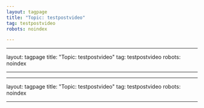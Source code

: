 ```yaml
---
layout: tagpage
title: "Topic: testpostvideo"
tag: testpostvideo
robots: noindex

---
```

---
layout: tagpage
title: "Topic: testpostvideo"
tag: testpostvideo
robots: noindex

---
---
layout: tagpage
title: "Topic: testpostvideo"
tag: testpostvideo
robots: noindex

---
